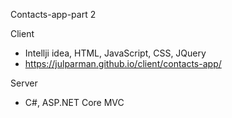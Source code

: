 Contacts-app-part 2

Client
* Intellji idea, HTML, JavaScript, CSS, JQuery 
* https://julparman.github.io/client/contacts-app/

Server
* C#, ASP.NET Core MVC
